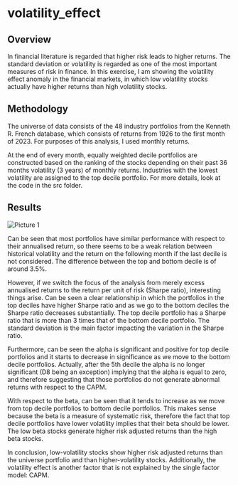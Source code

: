 # volatility_effect

## Overview

In financial literature is regarded that higher risk leads to higher returns. The standard deviation or volatility is regarded as one of the most important measures of risk in finance. In this exercise, I am showing the volatility effect anomaly in the financial markets, in which low volatility stocks actually have higher returns than high volatility stocks.

## Methodology

The universe of data consists of the 48 industry portfolios from the Kenneth R. French database, which consists of returns from 1926 to the first month of 2023. For purposes of this analysis, I used monthly returns.

At the end of every month, equally weighted decile portfolios are constructed based on the ranking of the stocks depending on their past 36 months volatility (3 years) of monthly returns. Industries with the lowest volatility are assigned to the top decile portfolio. For more details, look at the code in the src folder.

## Results

![Picture 1](https://user-images.githubusercontent.com/114669230/233850964-83b5a88d-b6eb-4ac8-a62d-019d32c8813a.png)

Can be seen that most portfolios have similar performance with respect to their annualised return, so there seems to be a weak relation between historical volatility and the return on the following month if the last decile is not considered. The difference between the top and bottom decile is of around 3.5%.

However, if we switch the focus of the analysis from merely excess annualised returns to the return per unit of risk (Sharpe ratio), interesting things arise. Can be seen a clear relationship in which the portfolios in the top deciles have higher Sharpe ratio and as we go to the bottom deciles the Sharpe ratio decreases substantially. The top decile portfolio has a Sharpe ratio that is more than 3 times that of the bottom decile portfolio. The standard deviation is the main factor impacting the variation in the Sharpe ratio.

Furthermore, can be seen the alpha is significant and positive for top decile portfolios and it starts to decrease in significance as we move to the bottom decile portfolios. Actually, after the 5th decile the alpha is no longer significant (D8 being an exception) implying that the alpha is equal to zero, and therefore suggesting that those portfolios do not generate abnormal returns with respect to the CAPM.

With respect to the beta, can be seen that it tends to increase as we move from top decile portfolios to bottom decile portfolios. This makes sense because the beta is a measure of systematic risk, therefore the fact that top decile portfolios have lower volatility implies that their beta should be lower. The low beta stocks generate higher risk adjusted returns than the high beta stocks.

In conclusion, low-volatility stocks show higher risk adjusted returns than the universe portfolio and than higher-volatility stocks. Additionally, the volatility effect is another factor that is not explained by the single factor model: CAPM.

